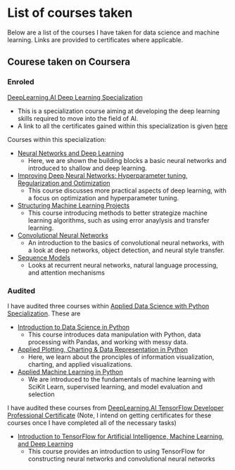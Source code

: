 # List of courses taken

Below are a list of the courses I have taken for data science and machine learning. Links are provided to certificates where applicable.
## Courese taken on Coursera

### Enroled

[DeepLearning.AI Deep Learning Specialization](https://www.coursera.org/specializations/deep-learning)
* This is a specialization course aiming at developing the deep learning skills required to move into the field of AI.
* A link to all the certificates gained within this specialization is given [here](https://coursera.org/share/218ca33e1dd94cb279cede7d93b27f5a)

Courses within this specialization:
* [Neural Networks and Deep Learning](https://www.coursera.org/learn/neural-networks-deep-learning?specialization=deep-learning)
    * Here, we are shown the building blocks a basic neural networks and introduced to shallow and deep learning.
* [Improving Deep Neural Networks: Hyperparameter tuning, Regularization and Optimization](https://www.coursera.org/learn/deep-neural-network?specialization=deep-learning)
    * This course discusses more practical aspects of deep learning, with a focus on optimization and hyperparameter tuning.
* [Structuring Machine Learning Projects](https://www.coursera.org/learn/machine-learning-projects?specialization=deep-learning)
    * This course introducing methods to better strategize machine learning algorithms, such as using error anaylysis and transfer learning.
* [Convolutional Neural Networks](https://www.coursera.org/learn/convolutional-neural-networks?specialization=deep-learning)
    * An introduction to the basics of convolutional neural networks, with a look at deep networks, object detection, and neural style transfer.
* [Sequence Models](https://www.coursera.org/learn/nlp-sequence-models)
    * Looks at recurrent neural networks, natural language processing, and attention mechanisms

### Audited

I have audited three courses within [Applied Data Science with Python Specialization](https://www.coursera.org/specializations/data-science-python). These are
* [Introduction to Data Science in Python](https://www.coursera.org/learn/python-data-analysis?specialization=data-science-python)
    * This course introduces data manipulation with Python, data processing with Pandas, and working with messy data.
* [Applied Plotting, Charting & Data Representation in Python](https://www.coursera.org/learn/python-plotting?specialization=data-science-python)
    * Here, we learn about the pronciples of information visualization, charting, and applied visualizations.
* [Applied Machine Learning in Python](https://www.coursera.org/learn/python-machine-learning?specialization=data-science-python)
    * We are introduced to the fundamentals of machine learning with SciKit Learn, supervised learning, and model evaluation and selection
    
I have audited these courses from [DeepLearning.AI TensorFlow Developer Professional Certificate](https://www.coursera.org/professional-certificates/tensorflow-in-practice) (Note, I intend on getting certificates for these courses once I have completed all of the necessary tasks)
* [Introduction to TensorFlow for Artificial Intelligence, Machine Learning, and Deep Learning](https://www.coursera.org/learn/introduction-tensorflow)
    * This course provides an introduction to using TensorFlow for constructing neural networks and convolutional neural networks 
  
